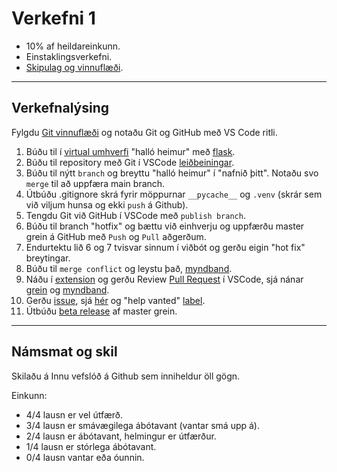 # Verkefni 1 

- 10% af heildareinkunn.
- Einstaklingsverkefni.
- [Skipulag og vinnuflæði](https://github.com/vefforritunII/afangi/blob/main/Skipulag.md).

---

## Verkefnalýsing
Fylgdu [Git vinnuflæði](https://nvie.com/posts/a-successful-git-branching-model/) og notaðu Git og GitHub með VS Code ritli.

1. Búðu til í [virtual umhverfi](https://flask.palletsprojects.com/en/3.0.x/installation/#virtual-environments) "halló heimur" með [flask](https://flask.palletsprojects.com/en/3.0.x/quickstart/#a-minimal-application).
1. Búðu til repository með Git í VSCode [leiðbeiningar](https://code.visualstudio.com/docs/sourcecontrol/overview).
1. Búðu til nýtt `branch` og breyttu "halló heimur" í "nafnið þitt". Notaðu svo `merge` til að uppfæra main branch. 
1. Útbúðu .gitignore skrá fyrir möppurnar `__pycache__` og `.venv` (skrár sem við viljum hunsa og ekki `push` á Github).
1. Tengdu Git við GitHub í VSCode með `publish branch`.
1. Búðu til branch "hotfix" og bættu við einhverju og uppfærðu master grein á GitHub með `Push` og `Pull` aðgerðum. 
1. Endurtektu lið 6 og 7 tvisvar sinnum í viðbót og gerðu eigin "hot fix" breytingar.
1. Búðu til `merge conflict` og leystu það, [myndband](https://youtu.be/HosPml1qkrg).
1. Náðu í [extension](https://marketplace.visualstudio.com/items?itemName=GitHub.vscode-pull-request-github) og gerðu Review [Pull Request](https://docs.github.com/en/pull-requests/collaborating-with-pull-requests/reviewing-changes-in-pull-requests/about-pull-request-reviews) í VSCode, sjá nánar [grein](https://code.visualstudio.com/docs/sourcecontrol/github) og [myndband](https://www.youtube.com/watch?v=LdSwWxVzUpo). 
1. Gerðu [issue](https://docs.github.com/en/issues/tracking-your-work-with-issues/about-issues#filtering), sjá [hér](https://code.visualstudio.com/docs/sourcecontrol/github#_issues) og "help vanted" [label](https://docs.github.com/en/issues/using-labels-and-milestones-to-track-work/managing-labels).
1. Útbúðu [beta release](https://docs.github.com/en/repositories/releasing-projects-on-github/managing-releases-in-a-repository) af master grein.

---

## Námsmat og skil
Skilaðu á Innu vefslóð á Github sem inniheldur öll gögn.

Einkunn: 
- 4/4 lausn er vel útfærð.
- 3/4 lausn er smávægilega ábótavant (vantar smá upp á).
- 2/4 lausn er ábótavant, helmingur er útfærður.
- 1/4 lausn er stórlega ábótavant.
- 0/4 lausn vantar eða óunnin.
  
<!-- 
- Gefið er heilt fyrir fullnægjandi lausn (allir liðir), hálft ef hún er ábótavant, ekkert ef hún er stórlega ábótavant. 
- Að búa til  link á kóðabúta eða skrá [Creating a permanent link to a code snippet](https://docs.github.com/en/get-started/writing-on-github/working-with-advanced-formatting/creating-a-permanent-link-to-a-code-snippet)
-->

